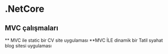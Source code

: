 # .NetCore
## MVC çalışmaları
** MVC ile static bir CV site uygulaması
**MVC İLE dinamik bir Tatil syahat blog sitesi uygulaması

